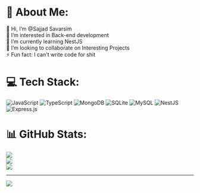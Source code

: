 # 💫 About Me:
👋 Hi, I’m @Sajjad Savarsim<br>👀 I’m interested in Back-end development<br>🌱 I’m currently learning NestJS<br>💞️ I’m looking to collaborate on Interesting Projects<br>⚡ Fun fact: I can't write code for shit


# 💻 Tech Stack:
![JavaScript](https://img.shields.io/badge/javascript-%23323330.svg?style=for-the-badge&logo=javascript&logoColor=%23F7DF1E) ![TypeScript](https://img.shields.io/badge/typescript-%23007ACC.svg?style=for-the-badge&logo=typescript&logoColor=white) ![MongoDB](https://img.shields.io/badge/MongoDB-%234ea94b.svg?style=for-the-badge&logo=mongodb&logoColor=white) ![SQLite](https://img.shields.io/badge/sqlite-%2307405e.svg?style=for-the-badge&logo=sqlite&logoColor=white) ![MySQL](https://img.shields.io/badge/mysql-4479A1.svg?style=for-the-badge&logo=mysql&logoColor=white) ![NestJS](https://img.shields.io/badge/nestjs-%23E0234E.svg?style=for-the-badge&logo=nestjs&logoColor=white) ![Express.js](https://img.shields.io/badge/express.js-%23404d59.svg?style=for-the-badge&logo=express&logoColor=%2361DAFB)
# 📊 GitHub Stats:
![](https://github-readme-stats.vercel.app/api?username=corvoattano22&theme=dark&hide_border=false&include_all_commits=false&count_private=false)<br/>
![](https://github-readme-streak-stats.herokuapp.com/?user=corvoattano22&theme=dark&hide_border=false)<br/>
![](https://github-readme-stats.vercel.app/api/top-langs/?username=corvoattano22&theme=dark&hide_border=false&include_all_commits=false&count_private=false&layout=compact)

---
[![](https://visitcount.itsvg.in/api?id=corvoattano22&icon=0&color=0)](https://visitcount.itsvg.in)

<!-- Proudly created with GPRM ( https://gprm.itsvg.in ) -->
